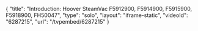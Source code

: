 {
    "title": "Introduction: Hoover SteamVac F5912900, F5914900, F5915900, F5918900, FH50047",
    "type": "solo",
    "layout": "iframe-static",
    "videoId": "6287215",
    "url": "\/tvpembed\/6287215"
}